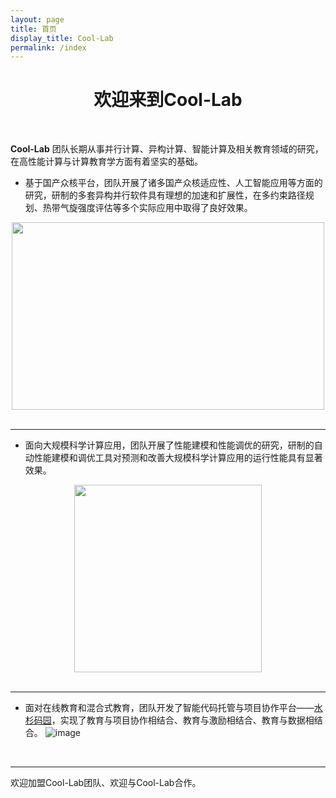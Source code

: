 ```yaml
---
layout: page
title: 首页
display_title: Cool-Lab
permalink: /index
---
```


<center><h1>欢迎来到Cool-Lab</h1></center>

<br />

**Cool-Lab** 团队长期从事并行计算、异构计算、智能计算及相关教育领域的研究，在高性能计算与计算教育学方面有着坚实的基础。

- 基于国产众核平台，团队开展了诸多国产众核适应性、人工智能应用等方面的研究，研制的多套异构并行软件具有理想的加速和扩展性，在多约束路径规划、热带气旋强度评估等多个实际应用中取得了良好效果。
<div align=center>
<img src="https://user-images.githubusercontent.com/85250295/121676168-e8165a80-cae6-11eb-98fa-8c0b64727cec.png" width = "500" height = "300"/>
</div>
<br/>

****

- 面向大规模科学计算应用，团队开展了性能建模和性能调优的研究，研制的自动性能建模和调优工具对预测和改善大规模科学计算应用的运行性能具有显著效果。
<div align=center>
<img src="https://user-images.githubusercontent.com/85250295/121676943-d6818280-cae7-11eb-8b88-aec5806d1fcc.png" width = "300" height = "300"/>
</div>
<br/>

****

- 面对在线教育和混合式教育，团队开发了智能代码托管与项目协作平台——<a href="http://gitea.shuishan.net.cn" target="_blank">水杉码园</a>，实现了教育与项目协作相结合、教育与激励相结合、教育与数据相结合。
![image](https://user-images.githubusercontent.com/85250295/121675995-b0a7ae00-cae6-11eb-97d6-dec7e9cd4638.png)

<br/>

****
欢迎加盟Cool-Lab团队、欢迎与Cool-Lab合作。
<br />
<br />
<br />
